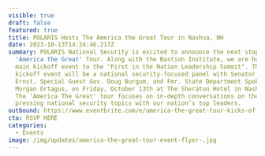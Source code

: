 ```yaml
---
visible: true
draft: false
featured: true
title: POLARIS Hosts The America the Great Tour in Nashua, NH
date: 2023-10-13T14:24:46.217Z
summary: POLARIS National Security is excited to announce the next stop of our
  'America the Great' Tour. Along with the Bastion Institute, we are hosting the
  main kickoff event to the "First in the Nation Leadership Summit". This
  kickoff event will be a national security-focused panel with Senator Joni
  Ernst, Special Guest Gov. Doug Burgum, and Fmr. State Department Spokesperson
  Morgan Ortagus, on Friday, October 13th at The Sheraton Hotel in Nashua, NH.
  The 'America The Great' tour focuses on in-depth conversations on the most
  pressing national security topics with our nation’s top leaders.
outbound: https://www.eventbrite.com/e/america-the-great-tour-kicks-off-first-in-the-nation-leadership-summit-tickets-731381059437?aff=oddtdtcreator
cta: RSVP HERE
categories:
  - Events
image: /img/updates/america-the-great-tour-event-flyer-.jpg
---
```

